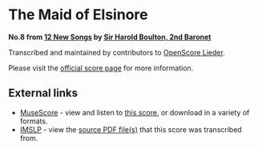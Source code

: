 
# The Maid of Elsinore

__No.8 from [12 New Songs](..) by [Sir Harold Boulton, 2nd Baronet](../..)__

Transcribed and maintained by contributors to [OpenScore Lieder].

Please visit the [official score page] for more information.

[official score page]: https://musescore.com/openscore-lieder-corpus/scores/6409323
[OpenScore Lieder]: https://musescore.com/openscore-lieder-corpus

## External links

- [MuseScore] - view and listen to [this score][MuseScore], or download in a variety of formats.
- [IMSLP] - view the [source PDF file(s)][IMSLP] that this score was transcribed from.

[MuseScore]: https://musescore.com/score/6409323
[IMSLP]: https://imslp.org/wiki/Special:ReverseLookup/285334

